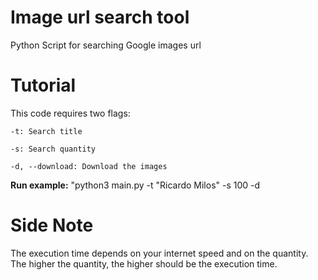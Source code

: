 # Image url search tool

Python Script for searching Google images url

Tutorial
========

This code requires two flags:

    -t: Search title

    -s: Search quantity
    
    -d, --download: Download the images

**Run example:** "python3 main.py -t "Ricardo Milos" -s 100 -d

Side Note
=========

The execution time depends on your internet speed and on the quantity. The higher the quantity, the higher should be the execution time.
